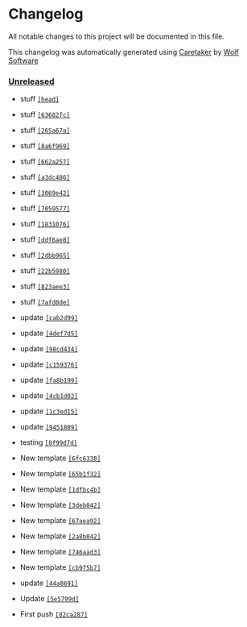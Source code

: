 # Changelog

All notable changes to this project will be documented in this file.


This changelog was automatically generated using [Caretaker](https://github.com/DevelopersToolbox/caretaker) by [Wolf Software](https://github.com/WolfSoftware)

### [Unreleased](https://github.com/GitToolbox/post-commit-test/commits/master)

- stuff [`[head]`](https://github.com/GitToolbox/post-commit-test/commit/)

- stuff [`[63682fc]`](https://github.com/GitToolbox/post-commit-test/commit/63682fc891d3dd64e63a717903bf5001aac9e1e0)

- stuff [`[265a67a]`](https://github.com/GitToolbox/post-commit-test/commit/265a67aabb4b7dff06eddf1c0de368375c3994b3)

- stuff [`[8a6f969]`](https://github.com/GitToolbox/post-commit-test/commit/8a6f9692a98df85e6f3668d941aeda0878c7915f)

- stuff [`[662a257]`](https://github.com/GitToolbox/post-commit-test/commit/662a2573cdf3bc771307e1c3be1020de9468ad4e)

- stuff [`[a3dc486]`](https://github.com/GitToolbox/post-commit-test/commit/a3dc486421da6171b3978a91d37d700f4d099531)

- stuff [`[3069e42]`](https://github.com/GitToolbox/post-commit-test/commit/3069e429bafb8731408d566c190a9bf606732826)

- stuff [`[7059577]`](https://github.com/GitToolbox/post-commit-test/commit/70595771654c8bec185a193a99ba345efd8fe7cd)

- stuff [`[1831076]`](https://github.com/GitToolbox/post-commit-test/commit/18310764101bdb3d309d02765dca87a233ebcd7e)

- stuff [`[ddf6ae8]`](https://github.com/GitToolbox/post-commit-test/commit/ddf6ae8e759e142e376ee26555a8232302eedee8)

- stuff [`[2dbb965]`](https://github.com/GitToolbox/post-commit-test/commit/2dbb965aa7e2c4fd7cf940a0e56d7c965f1a043f)

- stuff [`[22b5980]`](https://github.com/GitToolbox/post-commit-test/commit/22b5980dfb7f2c26dfb1514cb4d3126860e2b423)

- stuff [`[823aee3]`](https://github.com/GitToolbox/post-commit-test/commit/823aee3a4de8c3a1cc5dccf2ae49258309814101)

- stuff [`[7afd0de]`](https://github.com/GitToolbox/post-commit-test/commit/7afd0de8dfaf1b2e02c96a8a8c24f5dee6d0a857)

- update [`[cab2d99]`](https://github.com/GitToolbox/post-commit-test/commit/cab2d99c824d6afee28ae63d072f2eb57b94af49)

- update [`[4def7d5]`](https://github.com/GitToolbox/post-commit-test/commit/4def7d5dfdf86a8ec38a5fc038e1e7628ac5177a)

- update [`[98cd434]`](https://github.com/GitToolbox/post-commit-test/commit/98cd4345af9cadddc4b6087d791698e450ab506e)

- update [`[c159376]`](https://github.com/GitToolbox/post-commit-test/commit/c159376469bfb5cecdbc5caebfc543f234d41c4f)

- update [`[fa8b199]`](https://github.com/GitToolbox/post-commit-test/commit/fa8b199d8d9c58b1f89459f29d700d3cdbda5f52)

- update [`[4cb1d02]`](https://github.com/GitToolbox/post-commit-test/commit/4cb1d0216538fe60922e6857419547be5fd3c884)

- update [`[1c3ed15]`](https://github.com/GitToolbox/post-commit-test/commit/1c3ed152d26e17df95feff9e16d315c78b73816b)

- update [`[9451809]`](https://github.com/GitToolbox/post-commit-test/commit/94518098a2f41fc2663b88dd2ff5b8236d24a539)

- testing [`[8f99d7d]`](https://github.com/GitToolbox/post-commit-test/commit/8f99d7d060ad54432a30770dc0f7ce94785c9829)

- New template [`[6fc6338]`](https://github.com/GitToolbox/post-commit-test/commit/6fc633820612e7e1c1513aa94554c419e2a776d0)

- New template [`[65b1f32]`](https://github.com/GitToolbox/post-commit-test/commit/65b1f32e4654ad9b2cc0fc91381ec00927ec43a6)

- New template [`[1dfbc4b]`](https://github.com/GitToolbox/post-commit-test/commit/1dfbc4bb1b010eac99701869b189f129985e2554)

- New template [`[3deb042]`](https://github.com/GitToolbox/post-commit-test/commit/3deb042d9b5e7263c6dbdbf1362da0cf2d3344b8)

- New template [`[67aea92]`](https://github.com/GitToolbox/post-commit-test/commit/67aea921401beed19cad12d5d98555ded3dd7eba)

- New template [`[2a8b042]`](https://github.com/GitToolbox/post-commit-test/commit/2a8b042fcc0132406345df42dd5d3f853de92e6e)

- New template [`[746aad3]`](https://github.com/GitToolbox/post-commit-test/commit/746aad3bbf6f0421948cc66b0fb841166a7b5a35)

- New template [`[cb975b7]`](https://github.com/GitToolbox/post-commit-test/commit/cb975b79a894b1d86baf25895f7fd286b802fa71)

- update [`[44a8691]`](https://github.com/GitToolbox/post-commit-test/commit/44a869151d020d28c13a5eaf885c9a7894a43cc1)

- Update [`[5e5799d]`](https://github.com/GitToolbox/post-commit-test/commit/5e5799d1269261ef13531cd07a35db1934ded6b5)

- First push [`[82ca287]`](https://github.com/GitToolbox/post-commit-test/commit/82ca2873f28e08ac1eff70668c029a0f2788ee84)

